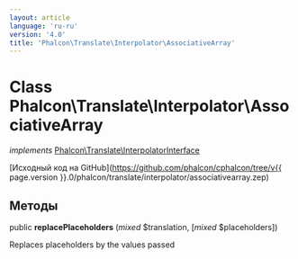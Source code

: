 ```yaml
---
layout: article
language: 'ru-ru'
version: '4.0'
title: 'Phalcon\Translate\Interpolator\AssociativeArray'
---
```

# Class **Phalcon\Translate\Interpolator\AssociativeArray**

*implements* [Phalcon\Translate\InterpolatorInterface](Phalcon_Translate_InterpolatorInterface)

[Исходный код на GitHub](https://github.com/phalcon/cphalcon/tree/v{{ page.version }}.0/phalcon/translate/interpolator/associativearray.zep)

## Методы

public **replacePlaceholders** (*mixed* $translation, [*mixed* $placeholders])

Replaces placeholders by the values passed
